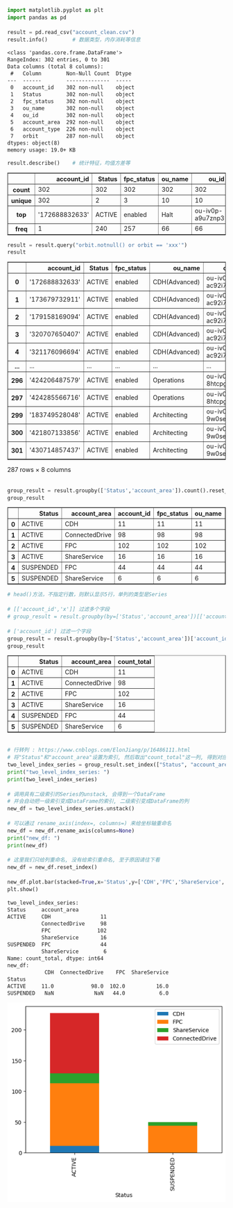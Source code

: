 ```python
import matplotlib.pyplot as plt
import pandas as pd

result = pd.read_csv("account_clean.csv")
result.info()        # 数据类型，内存消耗等信息


```

    <class 'pandas.core.frame.DataFrame'>
    RangeIndex: 302 entries, 0 to 301
    Data columns (total 8 columns):
     #   Column        Non-Null Count  Dtype 
    ---  ------        --------------  ----- 
     0   account_id    302 non-null    object
     1   Status        302 non-null    object
     2   fpc_status    302 non-null    object
     3   ou_name       302 non-null    object
     4   ou_id         302 non-null    object
     5   account_area  292 non-null    object
     6   account_type  226 non-null    object
     7   orbit         287 non-null    object
    dtypes: object(8)
    memory usage: 19.0+ KB



```python
result.describe()    # 统计特征，均值方差等
```




<div>
<style scoped>
    .dataframe tbody tr th:only-of-type {
        vertical-align: middle;
    }
    .dataframe tbody tr th {
        vertical-align: top;
    }
    .dataframe thead th {
        text-align: right;
    }
</style>
<table border="1" class="dataframe">
  <thead>
    <tr style="text-align: right;">
      <th></th>
      <th>account_id</th>
      <th>Status</th>
      <th>fpc_status</th>
      <th>ou_name</th>
      <th>ou_id</th>
      <th>account_area</th>
      <th>account_type</th>
      <th>orbit</th>
    </tr>
  </thead>
  <tbody>
    <tr>
      <th>count</th>
      <td>302</td>
      <td>302</td>
      <td>302</td>
      <td>302</td>
      <td>302</td>
      <td>292</td>
      <td>226</td>
      <td>287</td>
    </tr>
    <tr>
      <th>unique</th>
      <td>302</td>
      <td>2</td>
      <td>3</td>
      <td>10</td>
      <td>10</td>
      <td>4</td>
      <td>3</td>
      <td>2</td>
    </tr>
    <tr>
      <th>top</th>
      <td>'172688832633'</td>
      <td>ACTIVE</td>
      <td>enabled</td>
      <td>Halt</td>
      <td>ou-iv0p-a9u7znp3</td>
      <td>FPC</td>
      <td>default</td>
      <td>Non-Orbit</td>
    </tr>
    <tr>
      <th>freq</th>
      <td>1</td>
      <td>240</td>
      <td>257</td>
      <td>66</td>
      <td>66</td>
      <td>158</td>
      <td>116</td>
      <td>243</td>
    </tr>
  </tbody>
</table>
</div>




```python
result = result.query("orbit.notnull() or orbit == 'xxx'")
result
```




<div>
<style scoped>
    .dataframe tbody tr th:only-of-type {
        vertical-align: middle;
    }

    .dataframe tbody tr th {
        vertical-align: top;
    }

    .dataframe thead th {
        text-align: right;
    }
</style>
<table border="1" class="dataframe">
  <thead>
    <tr style="text-align: right;">
      <th></th>
      <th>account_id</th>
      <th>Status</th>
      <th>fpc_status</th>
      <th>ou_name</th>
      <th>ou_id</th>
      <th>account_area</th>
      <th>account_type</th>
      <th>orbit</th>
    </tr>
  </thead>
  <tbody>
    <tr>
      <th>0</th>
      <td>'172688832633'</td>
      <td>ACTIVE</td>
      <td>enabled</td>
      <td>CDH(Advanced)</td>
      <td>ou-iv0p-ac92i7kp</td>
      <td>CDH</td>
      <td>advanced</td>
      <td>Non-Orbit</td>
    </tr>
    <tr>
      <th>1</th>
      <td>'173679732911'</td>
      <td>ACTIVE</td>
      <td>enabled</td>
      <td>CDH(Advanced)</td>
      <td>ou-iv0p-ac92i7kp</td>
      <td>CDH</td>
      <td>advanced</td>
      <td>Non-Orbit</td>
    </tr>
    <tr>
      <th>2</th>
      <td>'179158169094'</td>
      <td>ACTIVE</td>
      <td>enabled</td>
      <td>CDH(Advanced)</td>
      <td>ou-iv0p-ac92i7kp</td>
      <td>CDH</td>
      <td>advanced</td>
      <td>Non-Orbit</td>
    </tr>
    <tr>
      <th>3</th>
      <td>'320707650407'</td>
      <td>ACTIVE</td>
      <td>enabled</td>
      <td>CDH(Advanced)</td>
      <td>ou-iv0p-ac92i7kp</td>
      <td>CDH</td>
      <td>advanced</td>
      <td>Non-Orbit</td>
    </tr>
    <tr>
      <th>4</th>
      <td>'321176096694'</td>
      <td>ACTIVE</td>
      <td>enabled</td>
      <td>CDH(Advanced)</td>
      <td>ou-iv0p-ac92i7kp</td>
      <td>CDH</td>
      <td>advanced</td>
      <td>Non-Orbit</td>
    </tr>
    <tr>
      <th>...</th>
      <td>...</td>
      <td>...</td>
      <td>...</td>
      <td>...</td>
      <td>...</td>
      <td>...</td>
      <td>...</td>
      <td>...</td>
    </tr>
    <tr>
      <th>296</th>
      <td>'424206487579'</td>
      <td>ACTIVE</td>
      <td>enabled</td>
      <td>Operations</td>
      <td>ou-iv0p-8htcpgwz</td>
      <td>ShareService</td>
      <td>default</td>
      <td>Non-Orbit</td>
    </tr>
    <tr>
      <th>297</th>
      <td>'424285566716'</td>
      <td>ACTIVE</td>
      <td>enabled</td>
      <td>Operations</td>
      <td>ou-iv0p-8htcpgwz</td>
      <td>ShareService</td>
      <td>default</td>
      <td>Non-Orbit</td>
    </tr>
    <tr>
      <th>299</th>
      <td>'183749528048'</td>
      <td>ACTIVE</td>
      <td>enabled</td>
      <td>Architecting</td>
      <td>ou-iv0p-9w0seqm8</td>
      <td>ShareService</td>
      <td>davanced</td>
      <td>Non-Orbit</td>
    </tr>
    <tr>
      <th>300</th>
      <td>'421807133856'</td>
      <td>ACTIVE</td>
      <td>enabled</td>
      <td>Architecting</td>
      <td>ou-iv0p-9w0seqm8</td>
      <td>ShareService</td>
      <td>davanced</td>
      <td>Non-Orbit</td>
    </tr>
    <tr>
      <th>301</th>
      <td>'430714857437'</td>
      <td>ACTIVE</td>
      <td>enabled</td>
      <td>Architecting</td>
      <td>ou-iv0p-9w0seqm8</td>
      <td>ShareService</td>
      <td>davanced</td>
      <td>Non-Orbit</td>
    </tr>
  </tbody>
</table>
<p>287 rows × 8 columns</p>
</div>




```python

group_result = result.groupby(['Status','account_area']).count().reset_index()
group_result
```




<div>
<style scoped>
    .dataframe tbody tr th:only-of-type {
        vertical-align: middle;
    }

    .dataframe tbody tr th {
        vertical-align: top;
    }

    .dataframe thead th {
        text-align: right;
    }
</style>
<table border="1" class="dataframe">
  <thead>
    <tr style="text-align: right;">
      <th></th>
      <th>Status</th>
      <th>account_area</th>
      <th>account_id</th>
      <th>fpc_status</th>
      <th>ou_name</th>
      <th>ou_id</th>
      <th>account_type</th>
      <th>orbit</th>
    </tr>
  </thead>
  <tbody>
    <tr>
      <th>0</th>
      <td>ACTIVE</td>
      <td>CDH</td>
      <td>11</td>
      <td>11</td>
      <td>11</td>
      <td>11</td>
      <td>11</td>
      <td>11</td>
    </tr>
    <tr>
      <th>1</th>
      <td>ACTIVE</td>
      <td>ConnectedDrive</td>
      <td>98</td>
      <td>98</td>
      <td>98</td>
      <td>98</td>
      <td>98</td>
      <td>98</td>
    </tr>
    <tr>
      <th>2</th>
      <td>ACTIVE</td>
      <td>FPC</td>
      <td>102</td>
      <td>102</td>
      <td>102</td>
      <td>102</td>
      <td>98</td>
      <td>102</td>
    </tr>
    <tr>
      <th>3</th>
      <td>ACTIVE</td>
      <td>ShareService</td>
      <td>16</td>
      <td>16</td>
      <td>16</td>
      <td>16</td>
      <td>16</td>
      <td>16</td>
    </tr>
    <tr>
      <th>4</th>
      <td>SUSPENDED</td>
      <td>FPC</td>
      <td>44</td>
      <td>44</td>
      <td>44</td>
      <td>44</td>
      <td>0</td>
      <td>44</td>
    </tr>
    <tr>
      <th>5</th>
      <td>SUSPENDED</td>
      <td>ShareService</td>
      <td>6</td>
      <td>6</td>
      <td>6</td>
      <td>6</td>
      <td>0</td>
      <td>6</td>
    </tr>
  </tbody>
</table>
</div>




```python
# head()方法，不指定行数，则默认显示5行，单列的类型是Series

# [['account_id','x']] 过滤多个字段
# group_result = result.groupby(by=['Status','account_area'])[['account_id']].agg([("count_total","count")]).reset_index()

# ['account_id'] 过滤一个字段
group_result = result.groupby(by=['Status','account_area'])['account_id'].agg([("count_total","count")]).reset_index()
group_result
```




<div>
<style>
    .dataframe tbody tr th:only-of-type {
        vertical-align: middle;
    }
    .dataframe tbody tr th {
        vertical-align: top;
    }
    .dataframe thead th {
        text-align: right;
    }
</style>
<table border="1" class="dataframe">
  <thead>
    <tr style="text-align: right;">
      <th></th>
      <th>Status</th>
      <th>account_area</th>
      <th>count_total</th>
    </tr>
  </thead>
  <tbody>
    <tr>
      <th>0</th>
      <td>ACTIVE</td>
      <td>CDH</td>
      <td>11</td>
    </tr>
    <tr>
      <th>1</th>
      <td>ACTIVE</td>
      <td>ConnectedDrive</td>
      <td>98</td>
    </tr>
    <tr>
      <th>2</th>
      <td>ACTIVE</td>
      <td>FPC</td>
      <td>102</td>
    </tr>
    <tr>
      <th>3</th>
      <td>ACTIVE</td>
      <td>ShareService</td>
      <td>16</td>
    </tr>
    <tr>
      <th>4</th>
      <td>SUSPENDED</td>
      <td>FPC</td>
      <td>44</td>
    </tr>
    <tr>
      <th>5</th>
      <td>SUSPENDED</td>
      <td>ShareService</td>
      <td>6</td>
    </tr>
  </tbody>
</table>
</div>




```python

# 行转列 : https://www.cnblogs.com/ElonJiang/p/16486111.html
# 将"Status"和"account_area"设置为索引, 然后取出"count_total"这一列, 得到对应的具有二级索引的 Series 对象
two_level_index_series = group_result.set_index(["Status", "account_area"])["count_total"]
print("two_level_index_series: ")
print(two_level_index_series)

# 调用具有二级索引的Series的unstack, 会得到一个DataFrame
# 并会自动把一级索引变成DataFrame的索引, 二级索引变成DataFrame的列
new_df = two_level_index_series.unstack()

# 可以通过 rename_axis(index=, columns=) 来给坐标轴重命名
new_df = new_df.rename_axis(columns=None)
print("new_df: ")
print(new_df)

# 这里我们只给列重命名, 没有给索引重命名, 至于原因请往下看
new_df = new_df.reset_index()

new_df.plot.bar(stacked=True,x='Status',y=['CDH','FPC','ShareService','ConnectedDrive'])
plt.show()

```

    two_level_index_series: 
    Status     account_area  
    ACTIVE     CDH                11
               ConnectedDrive     98
               FPC               102
               ShareService       16
    SUSPENDED  FPC                44
               ShareService        6
    Name: count_total, dtype: int64
    new_df: 
                CDH  ConnectedDrive    FPC  ShareService
    Status                                              
    ACTIVE     11.0            98.0  102.0          16.0
    SUSPENDED   NaN             NaN   44.0           6.0



    
![png](jupyter_dev_files/jupyter_dev_5_1.png)
    

